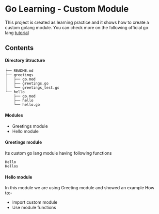 # Go Learning - Custom Module

This project is created as learning practice and it shows how to create a custom golang module. You can check more on the following official go lang [tutorial](https://go.dev/doc/tutorial/create-module)

## Contents


#### Directory Structure
```
├── README.md
├── greetings
│   ├── go.mod
│   ├── greetings.go
│   └── greetings_test.go
└── hello
    ├── go.mod
    ├── hello
    └── hello.go
```
#### Modules

- Greetings module
- Hello module


#### Greetings module
Its custom go lang module having following functions

```
Hello
Hellos
```

#### Hello module
In this module we are using Greeting module and showed an example How to:- 

- Import custom module
- Use module functions